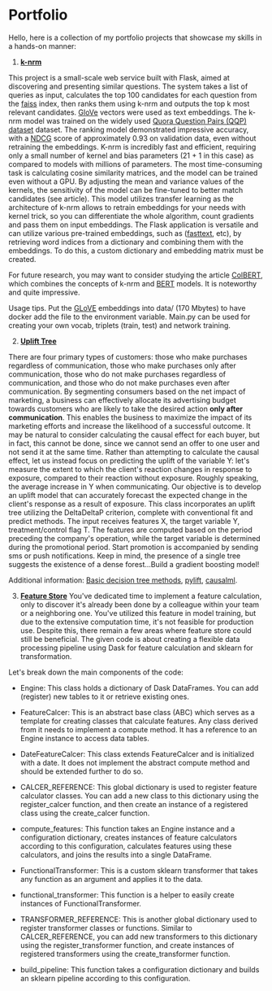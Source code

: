 # Portfolio
Hello, here is a collection of my portfolio projects that showcase my skills in a hands-on manner:
1. [**k-nrm**](https://arxiv.org/pdf/1706.06613.pdf)

This project is a small-scale web service built with Flask, aimed at discovering and presenting similar questions. The system takes a list of queries as input, calculates the top 100 candidates for each question from the [faiss](https://github.com/facebookresearch/faiss) index, then ranks them using k-nrm and outputs the top k most relevant candidates. [GloVe](https://nlp.stanford.edu/projects/glove/) vectors were used as text embeddings. The k-nrm model was trained on the widely used [Quora Question Pairs (QQP) dataset](https://gluebenchmark.com/tasks) dataset.
The ranking model demonstrated impressive accuracy, with a [NDCG](https://towardsdatascience.com/evaluate-your-recommendation-engine-using-ndcg-759a851452d1) score of approximately 0.93 on validation data, even without retraining the embeddings. K-nrm is incredibly fast and efficient, requiring only a small number of kernel and bias parameters (21 + 1 in this case) as compared to models with millions of parameters. The most time-consuming task is calculating cosine similarity matrices, and the model can be trained even without a GPU. By adjusting the mean and variance values of the kernels, the sensitivity of the model can be fine-tuned to better match candidates (see article). This model utilizes transfer learning as the architecture of k-nrm allows to retrain embeddings for your needs with kernel trick, so you can differentiate the whole algorithm, count gradients and pass them on input embeddings. The Flask application is versatile and can utilize various pre-trained embeddings, such as ([fasttext](https://fasttext.cc/), etc), by retrieving word indices from a dictionary and combining them with the embeddings. To do this, a custom dictionary and embedding matrix must be created.

For future research, you may want to consider studying the article [ColBERT](https://arxiv.org/pdf/2004.12832.pdf), which combines the concepts of k-nrm and [BERT](https://arxiv.org/pdf/1810.04805.pdf) models. It is noteworthy and quite impressive.

Usage tips. Put the [GLoVE](https://nlp.stanford.edu/projects/glove/) embeddings into data/ (170 Mbytes) to have docker add the file to the environment variable. Main.py can be used for creating your own vocab, triplets (train, test) and network training.

2. [**Uplift Tree**](https://link.springer.com/content/pdf/10.1007/s10115-011-0434-0.pdf)

There are four primary types of customers: those who make purchases regardless of communication, those who make purchases only after communication, those who do not make purchases regardless of communication, and those who do not make purchases even after communication. By segmenting consumers based on the net impact of marketing, a business can effectively allocate its advertising budget towards customers who are likely to take the desired action **only after communication**. This enables the business to maximize the impact of its marketing efforts and increase the likelihood of a successful outcome. It may be natural to consider calculating the causal effect for each buyer, but in fact, this cannot be done, since we cannot send an offer to one user and not send it at the same time. Rather than attempting to calculate the causal effect, let us instead focus on predicting the uplift of the variable Y: let's measure the extent to which the client's reaction changes in response to exposure, compared to their reaction without exposure. Roughly speaking, the average increase in Y when communicating. Our objective is to develop an uplift model that can accurately forecast the expected change in the client's response as a result of exposure. This class incorporates an uplift tree utilizing the DeltaDeltaP criterion, complete with conventional fit and predict methods. The input receives features X, the target variable Y, treatment/control flag T. The features are computed based on the period preceding the company's operation, while the target variable is determined during the promotional period. Start promotion is accompanied by sending sms or push notifications. Keep in mind, the presence of a single tree suggests the existence of a dense forest...Build a gradient boosting model! 

Additional information: [Basic decision tree methods](https://towardsdatascience.com/decision-tree-from-scratch-in-python-46e99dfea775), [pylift](https://pylift.readthedocs.io/en/latest/), [causalml](https://causalml.readthedocs.io/en/latest/about.html).

3. [**Feature Store**](https://www.infoq.com/presentations/michelangelo-palette-uber/)
You've dedicated time to implement a feature calculation, only to discover it's already been done by a colleague within your team or a neighboring one. You've utilized this feature in model training, but due to the extensive computation time, it's not feasible for production use. Despite this, there remain a few areas where feature store could still be beneficial. The given code is about creating a flexible data processing pipeline using Dask for feature calculation and sklearn for transformation. 

Let's break down the main components of the code:
 * Engine: This class holds a dictionary of Dask DataFrames. You can add (register) new tables to it or retrieve existing ones.

 * FeatureCalcer: This is an abstract base class (ABC) which serves as a template for creating classes that calculate features. Any class derived from it needs to implement a compute method. It has a reference to an Engine instance to access data tables.

 * DateFeatureCalcer: This class extends FeatureCalcer and is initialized with a date. It does not implement the abstract compute method and should be extended further to do so.

 * CALCER_REFERENCE: This global dictionary is used to register feature calculator classes. You can add a new class to this dictionary using the register_calcer function, and then create an instance of a registered class using the create_calcer function.

 * compute_features: This function takes an Engine instance and a configuration dictionary, creates instances of feature calculators according to this configuration, calculates features using these calculators, and joins the results into a single DataFrame.

 * FunctionalTransformer: This is a custom sklearn transformer that takes any function as an argument and applies it to the data.

 * functional_transformer: This function is a helper to easily create instances of FunctionalTransformer.

 * TRANSFORMER_REFERENCE: This is another global dictionary used to register transformer classes or functions. Similar to CALCER_REFERENCE, you can add new transformers to this dictionary using the register_transformer function, and create instances of registered transformers using the create_transformer function.

 * build_pipeline: This function takes a configuration dictionary and builds an sklearn pipeline according to this configuration.
